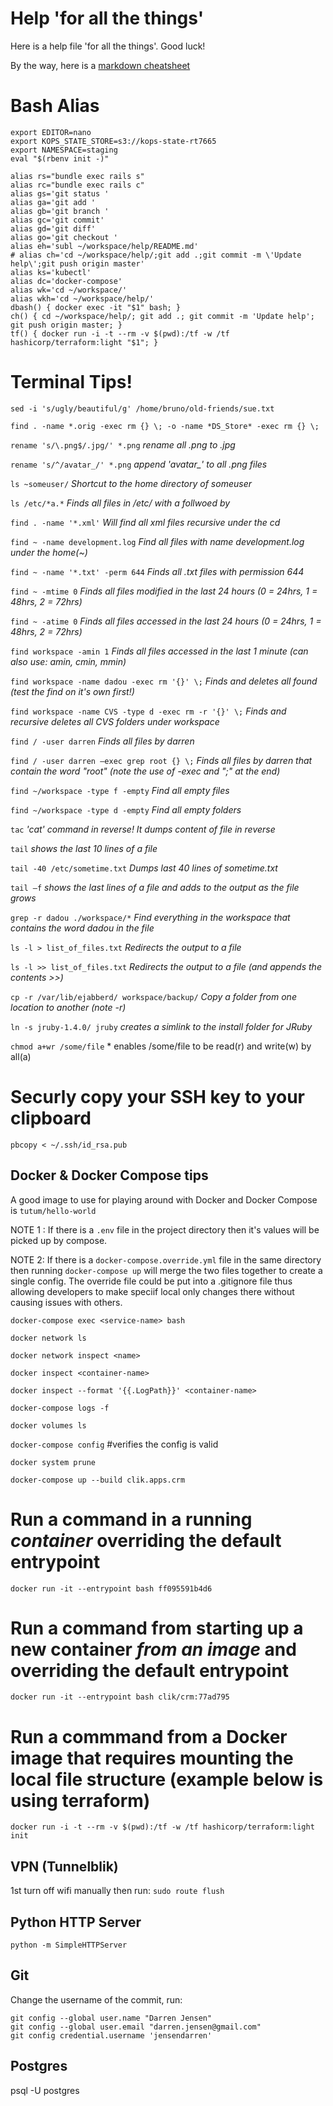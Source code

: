 # Help 'for all the things'

Here is a help file 'for all the things'. Good luck!

By the way, here is a [markdown cheatsheet](https://github.com/adam-p/markdown-here/wiki/Markdown-Cheatsheet)

# Bash Alias

```
export EDITOR=nano
export KOPS_STATE_STORE=s3://kops-state-rt7665
export NAMESPACE=staging
eval "$(rbenv init -)"

alias rs="bundle exec rails s"
alias rc="bundle exec rails c"
alias gs='git status '
alias ga='git add '
alias gb='git branch '
alias gc='git commit'
alias gd='git diff'
alias go='git checkout '
alias eh='subl ~/workspace/help/README.md'
# alias ch='cd ~/workspace/help/;git add .;git commit -m \'Update help\';git push origin master'
alias ks='kubectl'
alias dc='docker-compose'
alias wk='cd ~/workspace/'
alias wkh='cd ~/workspace/help/'
dbash() { docker exec -it "$1" bash; }
ch() { cd ~/workspace/help/; git add .; git commit -m 'Update help'; git push origin master; }
tf() { docker run -i -t --rm -v $(pwd):/tf -w /tf hashicorp/terraform:light "$1"; } 
```

# Terminal Tips!

`sed -i 's/ugly/beautiful/g' /home/bruno/old-friends/sue.txt`

`find . -name *.orig -exec rm {} \; -o -name *DS_Store* -exec rm {} \;`

`rename 's/\.png$/.jpg/' *.png`	*rename all .png to .jpg*

`rename 's/^/avatar_/' *.png`	*append 'avatar_' to all .png files*

`ls ~someuser/`	*Shortcut to the home directory of someuser*

`ls /etc/*a.*` 	*Finds all files in /etc/ with a follwoed by*

`find . -name '*.xml'` *Will find all xml files recursive under the cd*

`find ~ -name development.log` 	*Find all files with name development.log under the home(~)*

`find ~ -name '*.txt' -perm 644` *Finds all .txt files with permission 644*

`find ~ -mtime 0`	*Finds all files modified in the last 24 hours (0 = 24hrs, 1 = 48hrs, 2 = 72hrs)*

`find ~ -atime 0`	*Finds all files accessed in the last 24 hours (0 = 24hrs, 1 = 48hrs, 2 = 72hrs)*

`find workspace -amin 1` *Finds all files accessed in the last 1 minute (can also use: amin, cmin, mmin)*

`find workspace -name dadou -exec rm '{}' \;`	*Finds and deletes all found (test the find on it's own first!)*

`find workspace -name CVS -type d -exec rm -r '{}' \;` *Finds and recursive deletes all CVS folders under workspace*

`find / -user darren`	*Finds all files by darren*

`find / -user darren –exec grep root {} \;` *Finds all files by darren that contain the word "root" (note the use of -exec and "\;" at the end)*

`find ~/workspace -type f -empty` *Find all empty files*

`find ~/workspace -type d -empty` *Find all empty folders*

`tac` *'cat' command in reverse! It dumps content of file in reverse*

`tail` 	*shows the last 10 lines of a file*

`tail -40 /etc/sometime.txt` *Dumps last 40 lines of sometime.txt*

`tail –f`	*shows the last lines of a file and adds to the output as the file grows*

`grep -r dadou ./workspace/*` *Find everything in the workspace that contains the word dadou in the file*

`ls -l > list_of_files.txt` *Redirects the output to a file*

`ls -l >> list_of_files.txt` *Redirects the output to a file (and appends the contents >>)*

`cp -r /var/lib/ejabberd/ workspace/backup/` *Copy a folder from one location to another (note -r)*

`ln -s jruby-1.4.0/ jruby` *creates a simlink to the install folder for JRuby*

`chmod a+wr /some/file` * enables /some/file to be read(r) and write(w) by all(a)

# Securly copy your SSH key to your clipboard

`pbcopy < ~/.ssh/id_rsa.pub`

## Docker & Docker Compose tips

A good image to use for playing around with Docker and Docker Compose is `tutum/hello-world`

NOTE 1 : If there is a `.env` file in the project directory then it's values will be picked up by compose.

NOTE 2: If there is a `docker-compose.override.yml` file in the same directory then running `docker-compose up` will merge the two files together to create a single config. The override file could be put into a .gitignore file thus allowing developers to make speciif local only changes there without causing issues with others.

`docker-compose exec <service-name> bash`

`docker network ls`

`docker network inspect <name>`

`docker inspect <container-name>`

`docker inspect --format '{{.LogPath}}' <container-name>`

`docker-compose logs -f`

`docker volumes ls`

`docker-compose config` #verifies the config is valid

`docker system prune` 

`docker-compose up --build clik.apps.crm`

# Run a command in a running *container* overriding the default entrypoint
`docker run -it --entrypoint bash ff095591b4d6`

# Run a command from starting up a new container *from an image* and overriding the default entrypoint
`docker run -it --entrypoint bash clik/crm:77ad795`

# Run a commmand from a Docker image that requires mounting the local file structure (example below is using terraform)

`docker run -i -t --rm -v $(pwd):/tf -w /tf hashicorp/terraform:light init`

## VPN (Tunnelblik)

1st turn off wifi manually then run:
`sudo route flush`

## Python HTTP Server

`python -m SimpleHTTPServer`

## Git

Change the username of the commit, run:

```
git config --global user.name "Darren Jensen"
git config --global user.email "darren.jensen@gmail.com"
git config credential.username 'jensendarren'
```

## Postgres

psql -U postgres